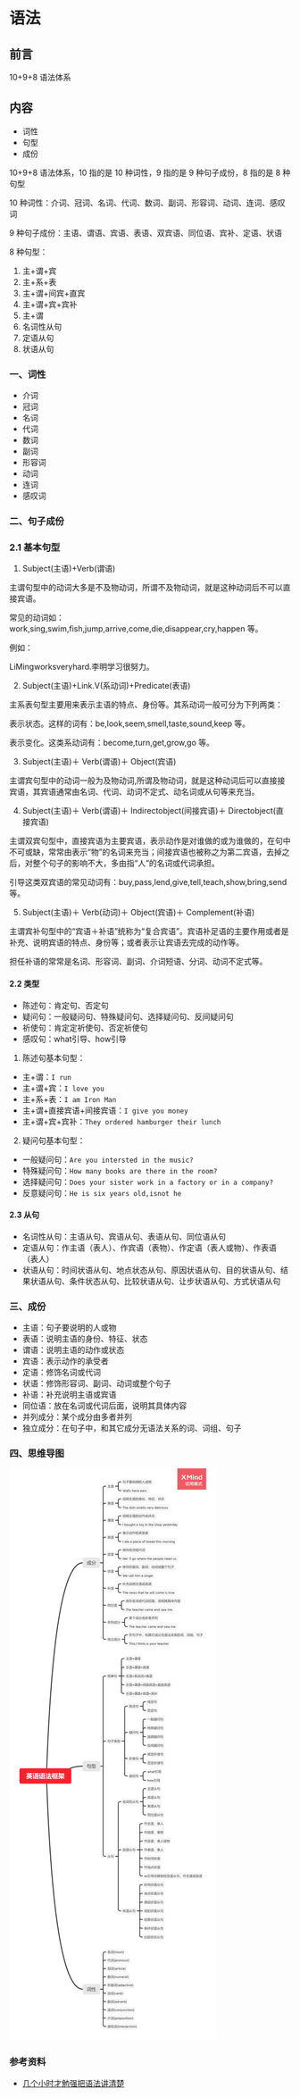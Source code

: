 # 语法

## 前言

10+9+8 语法体系

## 内容

- 词性
- 句型
- 成份

10+9+8 语法体系，10 指的是 10 种词性，9 指的是 9 种句子成份，8 指的是 8 种句型

10 种词性：介词、冠词、名词、代词、数词、副词、形容词、动词、连词、感叹词

9 种句子成份：主语、谓语、宾语、表语、双宾语、同位语、宾补、定语、状语

8 种句型：

1. 主+谓+宾
2. 主+系+表
3. 主+谓+间宾+直宾
4. 主+谓+宾+宾补
5. 主+谓
6. 名词性从句
7. 定语从句
8. 状语从句

### 一、词性

- 介词
- 冠词
- 名词
- 代词
- 数词
- 副词
- 形容词
- 动词
- 连词
- 感叹词

### 二、句子成份

### 2.1 基本句型

1. Subject(主语)+Verb(谓语)

主谓句型中的动词大多是不及物动词，所谓不及物动词，就是这种动词后不可以直接宾语。

常见的动词如：work,sing,swim,fish,jump,arrive,come,die,disappear,cry,happen 等。

例如：

LiMingworksveryhard.李明学习很努力。

2. Subject(主语)+Link.V(系动词)+Predicate(表语)

主系表句型主要用来表示主语的特点、身份等。其系动词一般可分为下列两类：

表示状态。这样的词有：be,look,seem,smell,taste,sound,keep 等。

表示变化。这类系动词有：become,turn,get,grow,go 等。

3. Subject(主语)＋ Verb(谓语)＋ Object(宾语)

主谓宾句型中的动词一般为及物动词,所谓及物动词，就是这种动词后可以直接接宾语，其宾语通常由名词、代词、动词不定式、动名词或从句等来充当。

4. Subject(主语)＋ Verb(谓语)＋ Indirectobject(间接宾语)＋ Directobject(直接宾语)

主谓双宾句型中，直接宾语为主要宾语，表示动作是对谁做的或为谁做的，在句中不可或缺，常常由表示“物”的名词来充当；间接宾语也被称之为第二宾语，去掉之后，对整个句子的影响不大，多由指“人”的名词或代词承担。

引导这类双宾语的常见动词有：buy,pass,lend,give,tell,teach,show,bring,send 等。

5. Subject(主语)＋ Verb(动词)＋ Object(宾语)＋ Complement(补语)

主谓宾补句型中的“宾语＋补语”统称为“复合宾语”。宾语补足语的主要作用或者是补充、说明宾语的特点、身份等；或者表示让宾语去完成的动作等。

担任补语的常常是名词、形容词、副词、介词短语、分词、动词不定式等。

#### 2.2 类型

- 陈述句：肯定句、否定句
- 疑问句：一般疑问句、特殊疑问句、选择疑问句、反间疑问句
- 祈使句：肯定定祈使句、否定祈使句
- 感叹句：what引导、how引导

1. 陈述句基本句型：

- 主+谓：`I run`
- 主+谓+宾：`I love you`
- 主+系+表：`I am Iron Man`
- 主+谓+直接宾语+间接宾语：`I give you money`
- 主+谓+宾+宾补：`They ordered hamburger their lunch`

2. 疑问句基本句型：

- 一般疑问句：`Are you intersted in the music?`
- 特殊疑问句：`How many books are there in the room?`
- 选择疑问句：`Does your sister work in a factory or in a company?`
- 反意疑问句：`He is six years old,isnot he`


#### 2.3 从句

- 名词性从句：主语从句、宾语从句、表语从句、同位语从句
- 定语从句：作主语（表人）、作宾语（表物）、作定语（表人或物）、作表语（表人）
- 状语从句：时间状语从句、地点状态从句、原因状语从句、目的状语从句、结果状语从句、条件状态从句、比较状语从句、让步状语从句、方式状语从句

### 三、成份

- 主语：句子要说明的人或物
- 表语：说明主语的身份、特征、状态
- 谓语：说明主语的动作或状态
- 宾语：表示动作的承受者
- 定语：修饰名词或代词
- 状语：修饰形容词、副词、动词或整个句子
- 补语：补充说明主语或宾语
- 同位语：放在名词或代词后面，说明其具体内容
- 并列成分：某个成分由多者并列
- 独立成分：在句子中，和其它成分无语法关系的词、词组、句子

### 四、思维导图

![images](./images/01.png)

### 参考资料

- [几个小时才勉强把语法讲清楚](https://www.zhihu.com/question/30030877/answer/943229121)